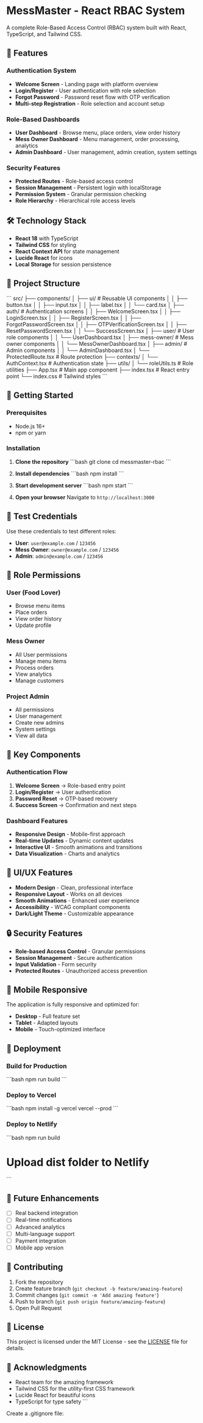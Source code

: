 # MessMaster - React RBAC System

A complete Role-Based Access Control (RBAC) system built with React, TypeScript, and Tailwind CSS.

## 🚀 Features

### Authentication System
- **Welcome Screen** - Landing page with platform overview
- **Login/Register** - User authentication with role selection
- **Forgot Password** - Password reset flow with OTP verification
- **Multi-step Registration** - Role selection and account setup

### Role-Based Dashboards
- **User Dashboard** - Browse menu, place orders, view order history
- **Mess Owner Dashboard** - Menu management, order processing, analytics
- **Admin Dashboard** - User management, admin creation, system settings

### Security Features
- **Protected Routes** - Role-based access control
- **Session Management** - Persistent login with localStorage
- **Permission System** - Granular permission checking
- **Role Hierarchy** - Hierarchical role access levels

## 🛠️ Technology Stack

- **React 18** with TypeScript
- **Tailwind CSS** for styling
- **React Context API** for state management
- **Lucide React** for icons
- **Local Storage** for session persistence

## 📁 Project Structure

\`\`\`
src/
├── components/
│   ├── ui/                    # Reusable UI components
│   │   ├── button.tsx
│   │   ├── input.tsx
│   │   ├── label.tsx
│   │   └── card.tsx
│   ├── auth/                  # Authentication screens
│   │   ├── WelcomeScreen.tsx
│   │   ├── LoginScreen.tsx
│   │   ├── RegisterScreen.tsx
│   │   ├── ForgotPasswordScreen.tsx
│   │   ├── OTPVerificationScreen.tsx
│   │   ├── ResetPasswordScreen.tsx
│   │   └── SuccessScreen.tsx
│   ├── user/                  # User role components
│   │   └── UserDashboard.tsx
│   ├── mess-owner/            # Mess owner components
│   │   └── MessOwnerDashboard.tsx
│   ├── admin/                 # Admin components
│   │   └── AdminDashboard.tsx
│   └── ProtectedRoute.tsx     # Route protection
├── contexts/
│   └── AuthContext.tsx        # Authentication state
├── utils/
│   └── roleUtils.ts           # Role utilities
├── App.tsx                    # Main app component
├── index.tsx                  # React entry point
└── index.css                  # Tailwind styles
\`\`\`

## 🚦 Getting Started

### Prerequisites
- Node.js 16+ 
- npm or yarn

### Installation

1. **Clone the repository**
\`\`\`bash
git clone <repository-url>
cd messmaster-rbac
\`\`\`

2. **Install dependencies**
\`\`\`bash
npm install
\`\`\`

3. **Start development server**
\`\`\`bash
npm start
\`\`\`

4. **Open your browser**
Navigate to `http://localhost:3000`

## 🔐 Test Credentials

Use these credentials to test different roles:

- **User**: `user@example.com` / `123456`
- **Mess Owner**: `owner@example.com` / `123456`  
- **Admin**: `admin@example.com` / `123456`

## 🎯 Role Permissions

### User (Food Lover)
- Browse menu items
- Place orders
- View order history
- Update profile

### Mess Owner
- All User permissions
- Manage menu items
- Process orders
- View analytics
- Manage customers

### Project Admin
- All permissions
- User management
- Create new admins
- System settings
- View all data

## 🔧 Key Components

### Authentication Flow
1. **Welcome Screen** → Role-based entry point
2. **Login/Register** → User authentication
3. **Password Reset** → OTP-based recovery
4. **Success Screen** → Confirmation and next steps

### Dashboard Features
- **Responsive Design** - Mobile-first approach
- **Real-time Updates** - Dynamic content updates
- **Interactive UI** - Smooth animations and transitions
- **Data Visualization** - Charts and analytics

## 🎨 UI/UX Features

- **Modern Design** - Clean, professional interface
- **Responsive Layout** - Works on all devices
- **Smooth Animations** - Enhanced user experience
- **Accessibility** - WCAG compliant components
- **Dark/Light Theme** - Customizable appearance

## 🔒 Security Features

- **Role-based Access Control** - Granular permissions
- **Session Management** - Secure authentication
- **Input Validation** - Form security
- **Protected Routes** - Unauthorized access prevention

## 📱 Mobile Responsive

The application is fully responsive and optimized for:
- **Desktop** - Full feature set
- **Tablet** - Adapted layouts
- **Mobile** - Touch-optimized interface

## 🚀 Deployment

### Build for Production
\`\`\`bash
npm run build
\`\`\`

### Deploy to Vercel
\`\`\`bash
npm install -g vercel
vercel --prod
\`\`\`

### Deploy to Netlify
\`\`\`bash
npm run build
# Upload dist folder to Netlify
\`\`\`

## 🔄 Future Enhancements

- [ ] Real backend integration
- [ ] Real-time notifications
- [ ] Advanced analytics
- [ ] Multi-language support
- [ ] Payment integration
- [ ] Mobile app version

## 🤝 Contributing

1. Fork the repository
2. Create feature branch (`git checkout -b feature/amazing-feature`)
3. Commit changes (`git commit -m 'Add amazing feature'`)
4. Push to branch (`git push origin feature/amazing-feature`)
5. Open Pull Request

## 📄 License

This project is licensed under the MIT License - see the [LICENSE](LICENSE) file for details.

## 🙏 Acknowledgments

- React team for the amazing framework
- Tailwind CSS for the utility-first CSS framework
- Lucide React for beautiful icons
- TypeScript for type safety
\`\`\`

Create a .gitignore file:
